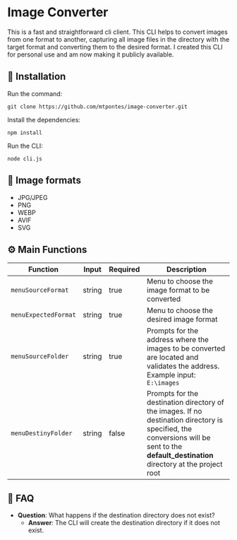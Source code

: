 # Image Converter

This is a fast and straightforward cli client. This CLI helps to convert images from one format to another, capturing all image files in the directory with the target format and converting them to the desired format. I created this CLI for personal use and am now making it publicly available.

## 🚀 Installation

Run the command:

    git clone https://github.com/mtpontes/image-converter.git

Install the dependencies:

    npm install

Run the CLI:

    node cli.js

## 🔎 Image formats

- JPG/JPEG
- PNG
- WEBP
- AVIF
- SVG

## ⚙️ Main Functions

| Function              | Input  | Required | Description                                                                          |
|-----------------------|--------|----------|--------------------------------------------------------------------------------------|
| `menuSourceFormat`    | string | true     | Menu to choose the image format to be converted                                      |
| `menuExpectedFormat`  | string | true     | Menu to choose the desired image format                                              |
| `menuSourceFolder`    | string | true     | Prompts for the address where the images to be converted are located and validates the address. Example input: `E:\images` |
| `menuDestinyFolder`   | string | false    | Prompts for the destination directory of the images. If no destination directory is specified, the conversions will be sent to the **default_destination** directory at the project root |

## 🤔  FAQ

- **Question**: What happens if the destination directory does not exist?
    - **Answer**: The CLI will create the destination directory if it does not exist.